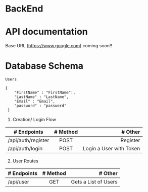 # BackEnd
# API documentation

Base URL (https://www.google.com) coming soon!!

# Database Schema

```
Users

`````

```
{
    "FirstName" : "FirstName":,
    "LastName" : "LastName",
    "Email" : "Email",
    "password" : "password"
 }
```


1. Creation/ Login Flow

| # Endpoints        | # Method  | # Other                 |
| -------------------|:---------:| -----------------------:|
| /api/auth/register |   POST    | Register                |
| /api/auth/login    |   POST    | Login a User with Token |


2.  User Routes

| # Endpoints | # Method | # Other               |
| ------------|:--------:| ---------------------:|
| /api/user   |   GET    | Gets a List of Users  |

